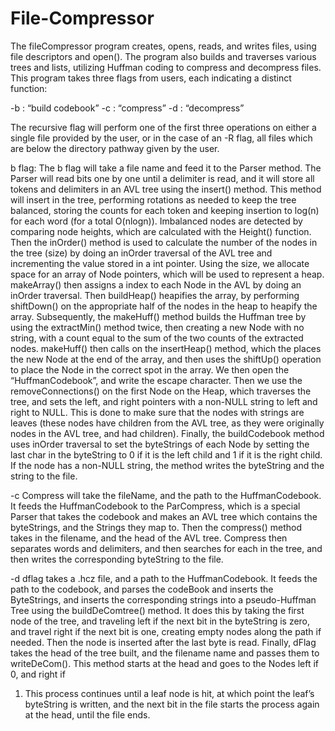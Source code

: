 # File-Compressor



The fileCompressor program creates, opens, reads, and writes files, using file descriptors and
open(). The program also builds and traverses various trees and lists, utilizing Huffman coding to
compress and decompress files.
This program takes three flags from users, each indicating a distinct function:

-b : “build codebook”
-c : “compress”
-d : “decompress”

The recursive flag will perform one of the first three operations on either a single file provided
by the user, or in the case of an -R flag, all files which are below the directory pathway given by
the user.

b flag:
The b flag will take a file name and feed it to the Parser method. The Parser will read bits one by
one until a delimiter is read, and it will store all tokens and delimiters in an AVL tree using the
insert() method. This method will insert in the tree, performing rotations as needed to keep the
tree balanced, storing the counts for each token and keeping insertion to log(n) for each word
(for a total O(nlogn)). Imbalanced nodes are detected by comparing node heights, which are
calculated with the Height() function. Then the inOrder() method is used to calculate the number
of the nodes in the tree (size) by doing an inOrder traversal of the AVL tree and incrementing the
value stored in a int pointer. Using the size, we allocate space for an array of Node pointers,
which will be used to represent a heap. makeArray() then assigns a index to each Node in the
AVL by doing an inOrder traversal. Then buildHeap() heapifies the array, by performing
shiftDown() on the appropriate half of the nodes in the heap to heapify the array. Subsequently,
the makeHuff() method builds the Huffman tree by using the extractMin() method twice, then
creating a new Node with no string, with a count equal to the sum of the two counts of the
extracted nodes. makeHuff() then calls on the insertHeap() method, which the places the new
Node at the end of the array, and then uses the shiftUp() operation to place the Node in the
correct spot in the array. We then open the “HuffmanCodebook”, and write the escape character.
Then we use the removeConnections() on the first Node on the Heap, which traverses the tree,
and sets the left, and right pointers with a non-NULL string to left and right to NULL. This is
done to make sure that the nodes with strings are leaves (these nodes have children from the
AVL tree, as they were originally nodes in the AVL tree, and had children). Finally, the
buildCodebook method uses inOrder traversal to set the byteStrings of each Node by setting the
last char in the byteString to 0 if it is the left child and 1 if it is the right child. If the node has a
non-NULL string, the method writes the byteString and the string to the file.

-c
Compress will take the fileName, and the path to the HuffmanCodebook. It feeds the
HuffmanCodebook to the ParCompress, which is a special Parser that takes the codebook and
makes an AVL tree which contains the byteStrings, and the Strings they map to. Then the
compress() method takes in the filename, and the head of the AVL tree. Compress then separates
words and delimiters, and then searches for each in the tree, and then writes the corresponding
byteString to the file.

-d
dflag takes a .hcz file, and a path to the HuffmanCodebook. It feeds the path to the codebook,
and parses the codeBook and inserts the ByteStrings, and inserts the corresponding strings into a
pseudo-Huffman Tree using the buildDeComtree() method. It does this by taking the first node
of the tree, and traveling left if the next bit in the byteString is zero, and travel right if the next
bit is one, creating empty nodes along the path if needed. Then the node is inserted after the last
byte is read. Finally, dFlag takes the head of the tree built, and the filename name and passes
them to writeDeCom(). This method starts at the head and goes to the Nodes left if 0, and right if
1. This process continues until a leaf node is hit, at which point the leaf’s byteString is written, and
the next bit in the file starts the process again at the head, until the file ends.
